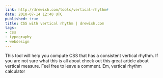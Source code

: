 ```yaml
---
link: http://drewish.com/tools/vertical-rhythm#
date: 2010-07-14 12:40 UTC
published: true
title: CSS with vertical rhythm | drewish.com
tags:
- css
- typography
- webdesign
---
```


This tool will help you compute CSS that has a consistent vertical rhythm. If you are not sure what this is all about check out this great article about vertical measure. Feel free to leave a comment. Em, vertical rhythm calculator
